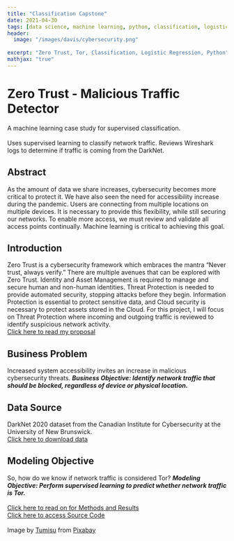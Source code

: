 ```yaml
---
title: "Classification Capstone"
date: 2021-04-30
tags: [data science, machine learning, python, classification, logistic regression]
header:
  image: "/images/davis/cybersecurity.png"
  
excerpt: "Zero Trust, Tor, Classification, Logistic Regression, Python"
mathjax: "true"
---
```


# Zero Trust - Malicious Traffic Detector
A machine learning case study for supervised classification.
<br>
<br>
Uses supervised learning to classify network traffic. Reviews Wireshark logs to determine if traffic is coming from the DarkNet.

## Abstract
As the amount of data we share increases, cybersecurity becomes more critical to protect it. We have also seen the need for accessibility increase during the pandemic. Users are connecting from multiple locations on multiple devices. It is necessary to provide this flexibility, while still securing our networks. To enable more access, we must review and validate all access points continually. Machine learning is critical to achieving this goal.

## Introduction
Zero Trust is a cybersecurity framework which embraces the mantra “Never trust, always verify.” There are multiple avenues that can be explored with Zero Trust. Identity and Asset Management is required to manage and secure human and non-human identities. Threat Protection is needed to provide automated security, stopping attacks before they begin. Information Protection is essential to protect sensitive data, and Cloud security is necessary to protect assets stored in the Cloud. For this project, I will focus on Threat Protection where incoming and outgoing traffic is reviewed to identify suspicious network activity.
<br>
<a href="https://github.com/amodavis/Zero_Trust/blob/main/Project3 Proposal - DavisA.pdf">Click here to read my proposal</a>

## Business Problem
Increased system accessibility invites an increase in malicious cybersecurity threats.
***Business Objective: Identify network traffic that should be blocked, regardless of device or physical location.***

## Data Source
DarkNet 2020 dataset from the Canadian Institute for Cybersecurity at the University of New Brunswick. 
<br>
<a href="https://www.unb.ca/cic/datasets/darknet2020.html">Click here to download data</a>

## Modeling Objective
So, how do we know if network traffic is considered Tor?
***Modeling Objective: Perform supervised learning to predict whether network traffic is Tor.***
<br>
<br>
<a href="https://github.com/amodavis/Zero_Trust/blob/main/Project3%20Draft%20Paper%20-%20DavisA.pdf">Click here to read on for Methods and Results</a>
<br>
<a href="https://github.com/amodavis/Zero_Trust">Click here to access Source Code</a>
<br>
<br>
Image by <a href="https://pixabay.com/users/tumisu-148124/?utm_source=link-attribution&amp;utm_medium=referral&amp;utm_campaign=image&amp;utm_content=3194286">Tumisu</a> from <a href="https://pixabay.com/?utm_source=link-attribution&amp;utm_medium=referral&amp;utm_campaign=image&amp;utm_content=3194286">Pixabay</a>
